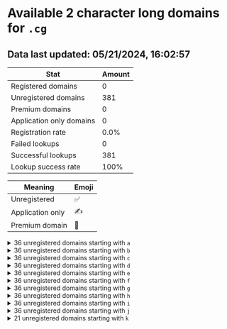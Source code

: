 # Available 2 character long domains for `.cg`

## Data last updated: 05/21/2024, 16:02:57

|Stat|Amount|
|--|--|
|Registered domains|0|
|Unregistered domains|381|
|Premium domains|0|
|Application only domains|0|
|Registration rate|0.0%|
|Failed lookups|0|
|Successful lookups|381|
|Lookup success rate|100%|


|Meaning|Emoji|
|--|--|
|Unregistered|:white_check_mark:|
|Application only|:writing_hand:|
|Premium domain|:gem:|

<details>
<summary>36 unregistered domains starting with <bold><code>a</code></bold></summary>

|Type|Domain|
|--|--|
|:white_check_mark:|`a0.cg`|
|:white_check_mark:|`a1.cg`|
|:white_check_mark:|`a2.cg`|
|:white_check_mark:|`a3.cg`|
|:white_check_mark:|`a4.cg`|
|:white_check_mark:|`a5.cg`|
|:white_check_mark:|`a6.cg`|
|:white_check_mark:|`a7.cg`|
|:white_check_mark:|`a8.cg`|
|:white_check_mark:|`a9.cg`|
|:white_check_mark:|`aa.cg`|
|:white_check_mark:|`ab.cg`|
|:white_check_mark:|`ac.cg`|
|:white_check_mark:|`ad.cg`|
|:white_check_mark:|`ae.cg`|
|:white_check_mark:|`af.cg`|
|:white_check_mark:|`ag.cg`|
|:white_check_mark:|`ah.cg`|
|:white_check_mark:|`ai.cg`|
|:white_check_mark:|`aj.cg`|
|:white_check_mark:|`ak.cg`|
|:white_check_mark:|`al.cg`|
|:white_check_mark:|`am.cg`|
|:white_check_mark:|`an.cg`|
|:white_check_mark:|`ao.cg`|
|:white_check_mark:|`ap.cg`|
|:white_check_mark:|`aq.cg`|
|:white_check_mark:|`ar.cg`|
|:white_check_mark:|`as.cg`|
|:white_check_mark:|`at.cg`|
|:white_check_mark:|`au.cg`|
|:white_check_mark:|`av.cg`|
|:white_check_mark:|`aw.cg`|
|:white_check_mark:|`ax.cg`|
|:white_check_mark:|`ay.cg`|
|:white_check_mark:|`az.cg`|
</details>
<details>
<summary>36 unregistered domains starting with <bold><code>b</code></bold></summary>

|Type|Domain|
|--|--|
|:white_check_mark:|`b0.cg`|
|:white_check_mark:|`b1.cg`|
|:white_check_mark:|`b2.cg`|
|:white_check_mark:|`b3.cg`|
|:white_check_mark:|`b4.cg`|
|:white_check_mark:|`b5.cg`|
|:white_check_mark:|`b6.cg`|
|:white_check_mark:|`b7.cg`|
|:white_check_mark:|`b8.cg`|
|:white_check_mark:|`b9.cg`|
|:white_check_mark:|`ba.cg`|
|:white_check_mark:|`bb.cg`|
|:white_check_mark:|`bc.cg`|
|:white_check_mark:|`bd.cg`|
|:white_check_mark:|`be.cg`|
|:white_check_mark:|`bf.cg`|
|:white_check_mark:|`bg.cg`|
|:white_check_mark:|`bh.cg`|
|:white_check_mark:|`bi.cg`|
|:white_check_mark:|`bj.cg`|
|:white_check_mark:|`bk.cg`|
|:white_check_mark:|`bl.cg`|
|:white_check_mark:|`bm.cg`|
|:white_check_mark:|`bn.cg`|
|:white_check_mark:|`bo.cg`|
|:white_check_mark:|`bp.cg`|
|:white_check_mark:|`bq.cg`|
|:white_check_mark:|`br.cg`|
|:white_check_mark:|`bs.cg`|
|:white_check_mark:|`bt.cg`|
|:white_check_mark:|`bu.cg`|
|:white_check_mark:|`bv.cg`|
|:white_check_mark:|`bw.cg`|
|:white_check_mark:|`bx.cg`|
|:white_check_mark:|`by.cg`|
|:white_check_mark:|`bz.cg`|
</details>
<details>
<summary>36 unregistered domains starting with <bold><code>c</code></bold></summary>

|Type|Domain|
|--|--|
|:white_check_mark:|`c0.cg`|
|:white_check_mark:|`c1.cg`|
|:white_check_mark:|`c2.cg`|
|:white_check_mark:|`c3.cg`|
|:white_check_mark:|`c4.cg`|
|:white_check_mark:|`c5.cg`|
|:white_check_mark:|`c6.cg`|
|:white_check_mark:|`c7.cg`|
|:white_check_mark:|`c8.cg`|
|:white_check_mark:|`c9.cg`|
|:white_check_mark:|`ca.cg`|
|:white_check_mark:|`cb.cg`|
|:white_check_mark:|`cc.cg`|
|:white_check_mark:|`cd.cg`|
|:white_check_mark:|`ce.cg`|
|:white_check_mark:|`cf.cg`|
|:white_check_mark:|`cg.cg`|
|:white_check_mark:|`ch.cg`|
|:white_check_mark:|`ci.cg`|
|:white_check_mark:|`cj.cg`|
|:white_check_mark:|`ck.cg`|
|:white_check_mark:|`cl.cg`|
|:white_check_mark:|`cm.cg`|
|:white_check_mark:|`cn.cg`|
|:white_check_mark:|`co.cg`|
|:white_check_mark:|`cp.cg`|
|:white_check_mark:|`cq.cg`|
|:white_check_mark:|`cr.cg`|
|:white_check_mark:|`cs.cg`|
|:white_check_mark:|`ct.cg`|
|:white_check_mark:|`cu.cg`|
|:white_check_mark:|`cv.cg`|
|:white_check_mark:|`cw.cg`|
|:white_check_mark:|`cx.cg`|
|:white_check_mark:|`cy.cg`|
|:white_check_mark:|`cz.cg`|
</details>
<details>
<summary>36 unregistered domains starting with <bold><code>d</code></bold></summary>

|Type|Domain|
|--|--|
|:white_check_mark:|`d0.cg`|
|:white_check_mark:|`d1.cg`|
|:white_check_mark:|`d2.cg`|
|:white_check_mark:|`d3.cg`|
|:white_check_mark:|`d4.cg`|
|:white_check_mark:|`d5.cg`|
|:white_check_mark:|`d6.cg`|
|:white_check_mark:|`d7.cg`|
|:white_check_mark:|`d8.cg`|
|:white_check_mark:|`d9.cg`|
|:white_check_mark:|`da.cg`|
|:white_check_mark:|`db.cg`|
|:white_check_mark:|`dc.cg`|
|:white_check_mark:|`dd.cg`|
|:white_check_mark:|`de.cg`|
|:white_check_mark:|`df.cg`|
|:white_check_mark:|`dg.cg`|
|:white_check_mark:|`dh.cg`|
|:white_check_mark:|`di.cg`|
|:white_check_mark:|`dj.cg`|
|:white_check_mark:|`dk.cg`|
|:white_check_mark:|`dl.cg`|
|:white_check_mark:|`dm.cg`|
|:white_check_mark:|`dn.cg`|
|:white_check_mark:|`do.cg`|
|:white_check_mark:|`dp.cg`|
|:white_check_mark:|`dq.cg`|
|:white_check_mark:|`dr.cg`|
|:white_check_mark:|`ds.cg`|
|:white_check_mark:|`dt.cg`|
|:white_check_mark:|`du.cg`|
|:white_check_mark:|`dv.cg`|
|:white_check_mark:|`dw.cg`|
|:white_check_mark:|`dx.cg`|
|:white_check_mark:|`dy.cg`|
|:white_check_mark:|`dz.cg`|
</details>
<details>
<summary>36 unregistered domains starting with <bold><code>e</code></bold></summary>

|Type|Domain|
|--|--|
|:white_check_mark:|`e0.cg`|
|:white_check_mark:|`e1.cg`|
|:white_check_mark:|`e2.cg`|
|:white_check_mark:|`e3.cg`|
|:white_check_mark:|`e4.cg`|
|:white_check_mark:|`e5.cg`|
|:white_check_mark:|`e6.cg`|
|:white_check_mark:|`e7.cg`|
|:white_check_mark:|`e8.cg`|
|:white_check_mark:|`e9.cg`|
|:white_check_mark:|`ea.cg`|
|:white_check_mark:|`eb.cg`|
|:white_check_mark:|`ec.cg`|
|:white_check_mark:|`ed.cg`|
|:white_check_mark:|`ee.cg`|
|:white_check_mark:|`ef.cg`|
|:white_check_mark:|`eg.cg`|
|:white_check_mark:|`eh.cg`|
|:white_check_mark:|`ei.cg`|
|:white_check_mark:|`ej.cg`|
|:white_check_mark:|`ek.cg`|
|:white_check_mark:|`el.cg`|
|:white_check_mark:|`em.cg`|
|:white_check_mark:|`en.cg`|
|:white_check_mark:|`eo.cg`|
|:white_check_mark:|`ep.cg`|
|:white_check_mark:|`eq.cg`|
|:white_check_mark:|`er.cg`|
|:white_check_mark:|`es.cg`|
|:white_check_mark:|`et.cg`|
|:white_check_mark:|`eu.cg`|
|:white_check_mark:|`ev.cg`|
|:white_check_mark:|`ew.cg`|
|:white_check_mark:|`ex.cg`|
|:white_check_mark:|`ey.cg`|
|:white_check_mark:|`ez.cg`|
</details>
<details>
<summary>36 unregistered domains starting with <bold><code>f</code></bold></summary>

|Type|Domain|
|--|--|
|:white_check_mark:|`f0.cg`|
|:white_check_mark:|`f1.cg`|
|:white_check_mark:|`f2.cg`|
|:white_check_mark:|`f3.cg`|
|:white_check_mark:|`f4.cg`|
|:white_check_mark:|`f5.cg`|
|:white_check_mark:|`f6.cg`|
|:white_check_mark:|`f7.cg`|
|:white_check_mark:|`f8.cg`|
|:white_check_mark:|`f9.cg`|
|:white_check_mark:|`fa.cg`|
|:white_check_mark:|`fb.cg`|
|:white_check_mark:|`fc.cg`|
|:white_check_mark:|`fd.cg`|
|:white_check_mark:|`fe.cg`|
|:white_check_mark:|`ff.cg`|
|:white_check_mark:|`fg.cg`|
|:white_check_mark:|`fh.cg`|
|:white_check_mark:|`fi.cg`|
|:white_check_mark:|`fj.cg`|
|:white_check_mark:|`fk.cg`|
|:white_check_mark:|`fl.cg`|
|:white_check_mark:|`fm.cg`|
|:white_check_mark:|`fn.cg`|
|:white_check_mark:|`fo.cg`|
|:white_check_mark:|`fp.cg`|
|:white_check_mark:|`fq.cg`|
|:white_check_mark:|`fr.cg`|
|:white_check_mark:|`fs.cg`|
|:white_check_mark:|`ft.cg`|
|:white_check_mark:|`fu.cg`|
|:white_check_mark:|`fv.cg`|
|:white_check_mark:|`fw.cg`|
|:white_check_mark:|`fx.cg`|
|:white_check_mark:|`fy.cg`|
|:white_check_mark:|`fz.cg`|
</details>
<details>
<summary>36 unregistered domains starting with <bold><code>g</code></bold></summary>

|Type|Domain|
|--|--|
|:white_check_mark:|`g0.cg`|
|:white_check_mark:|`g1.cg`|
|:white_check_mark:|`g2.cg`|
|:white_check_mark:|`g3.cg`|
|:white_check_mark:|`g4.cg`|
|:white_check_mark:|`g5.cg`|
|:white_check_mark:|`g6.cg`|
|:white_check_mark:|`g7.cg`|
|:white_check_mark:|`g8.cg`|
|:white_check_mark:|`g9.cg`|
|:white_check_mark:|`ga.cg`|
|:white_check_mark:|`gb.cg`|
|:white_check_mark:|`gc.cg`|
|:white_check_mark:|`gd.cg`|
|:white_check_mark:|`ge.cg`|
|:white_check_mark:|`gf.cg`|
|:white_check_mark:|`gg.cg`|
|:white_check_mark:|`gh.cg`|
|:white_check_mark:|`gi.cg`|
|:white_check_mark:|`gj.cg`|
|:white_check_mark:|`gk.cg`|
|:white_check_mark:|`gl.cg`|
|:white_check_mark:|`gm.cg`|
|:white_check_mark:|`gn.cg`|
|:white_check_mark:|`go.cg`|
|:white_check_mark:|`gp.cg`|
|:white_check_mark:|`gq.cg`|
|:white_check_mark:|`gr.cg`|
|:white_check_mark:|`gs.cg`|
|:white_check_mark:|`gt.cg`|
|:white_check_mark:|`gu.cg`|
|:white_check_mark:|`gv.cg`|
|:white_check_mark:|`gw.cg`|
|:white_check_mark:|`gx.cg`|
|:white_check_mark:|`gy.cg`|
|:white_check_mark:|`gz.cg`|
</details>
<details>
<summary>36 unregistered domains starting with <bold><code>h</code></bold></summary>

|Type|Domain|
|--|--|
|:white_check_mark:|`h0.cg`|
|:white_check_mark:|`h1.cg`|
|:white_check_mark:|`h2.cg`|
|:white_check_mark:|`h3.cg`|
|:white_check_mark:|`h4.cg`|
|:white_check_mark:|`h5.cg`|
|:white_check_mark:|`h6.cg`|
|:white_check_mark:|`h7.cg`|
|:white_check_mark:|`h8.cg`|
|:white_check_mark:|`h9.cg`|
|:white_check_mark:|`ha.cg`|
|:white_check_mark:|`hb.cg`|
|:white_check_mark:|`hc.cg`|
|:white_check_mark:|`hd.cg`|
|:white_check_mark:|`he.cg`|
|:white_check_mark:|`hf.cg`|
|:white_check_mark:|`hg.cg`|
|:white_check_mark:|`hh.cg`|
|:white_check_mark:|`hi.cg`|
|:white_check_mark:|`hj.cg`|
|:white_check_mark:|`hk.cg`|
|:white_check_mark:|`hl.cg`|
|:white_check_mark:|`hm.cg`|
|:white_check_mark:|`hn.cg`|
|:white_check_mark:|`ho.cg`|
|:white_check_mark:|`hp.cg`|
|:white_check_mark:|`hq.cg`|
|:white_check_mark:|`hr.cg`|
|:white_check_mark:|`hs.cg`|
|:white_check_mark:|`ht.cg`|
|:white_check_mark:|`hu.cg`|
|:white_check_mark:|`hv.cg`|
|:white_check_mark:|`hw.cg`|
|:white_check_mark:|`hx.cg`|
|:white_check_mark:|`hy.cg`|
|:white_check_mark:|`hz.cg`|
</details>
<details>
<summary>36 unregistered domains starting with <bold><code>i</code></bold></summary>

|Type|Domain|
|--|--|
|:white_check_mark:|`i0.cg`|
|:white_check_mark:|`i1.cg`|
|:white_check_mark:|`i2.cg`|
|:white_check_mark:|`i3.cg`|
|:white_check_mark:|`i4.cg`|
|:white_check_mark:|`i5.cg`|
|:white_check_mark:|`i6.cg`|
|:white_check_mark:|`i7.cg`|
|:white_check_mark:|`i8.cg`|
|:white_check_mark:|`i9.cg`|
|:white_check_mark:|`ia.cg`|
|:white_check_mark:|`ib.cg`|
|:white_check_mark:|`ic.cg`|
|:white_check_mark:|`id.cg`|
|:white_check_mark:|`ie.cg`|
|:white_check_mark:|`if.cg`|
|:white_check_mark:|`ig.cg`|
|:white_check_mark:|`ih.cg`|
|:white_check_mark:|`ii.cg`|
|:white_check_mark:|`ij.cg`|
|:white_check_mark:|`ik.cg`|
|:white_check_mark:|`il.cg`|
|:white_check_mark:|`im.cg`|
|:white_check_mark:|`in.cg`|
|:white_check_mark:|`io.cg`|
|:white_check_mark:|`ip.cg`|
|:white_check_mark:|`iq.cg`|
|:white_check_mark:|`ir.cg`|
|:white_check_mark:|`is.cg`|
|:white_check_mark:|`it.cg`|
|:white_check_mark:|`iu.cg`|
|:white_check_mark:|`iv.cg`|
|:white_check_mark:|`iw.cg`|
|:white_check_mark:|`ix.cg`|
|:white_check_mark:|`iy.cg`|
|:white_check_mark:|`iz.cg`|
</details>
<details>
<summary>36 unregistered domains starting with <bold><code>j</code></bold></summary>

|Type|Domain|
|--|--|
|:white_check_mark:|`j0.cg`|
|:white_check_mark:|`j1.cg`|
|:white_check_mark:|`j2.cg`|
|:white_check_mark:|`j3.cg`|
|:white_check_mark:|`j4.cg`|
|:white_check_mark:|`j5.cg`|
|:white_check_mark:|`j6.cg`|
|:white_check_mark:|`j7.cg`|
|:white_check_mark:|`j8.cg`|
|:white_check_mark:|`j9.cg`|
|:white_check_mark:|`ja.cg`|
|:white_check_mark:|`jb.cg`|
|:white_check_mark:|`jc.cg`|
|:white_check_mark:|`jd.cg`|
|:white_check_mark:|`je.cg`|
|:white_check_mark:|`jf.cg`|
|:white_check_mark:|`jg.cg`|
|:white_check_mark:|`jh.cg`|
|:white_check_mark:|`ji.cg`|
|:white_check_mark:|`jj.cg`|
|:white_check_mark:|`jk.cg`|
|:white_check_mark:|`jl.cg`|
|:white_check_mark:|`jm.cg`|
|:white_check_mark:|`jn.cg`|
|:white_check_mark:|`jo.cg`|
|:white_check_mark:|`jp.cg`|
|:white_check_mark:|`jq.cg`|
|:white_check_mark:|`jr.cg`|
|:white_check_mark:|`js.cg`|
|:white_check_mark:|`jt.cg`|
|:white_check_mark:|`ju.cg`|
|:white_check_mark:|`jv.cg`|
|:white_check_mark:|`jw.cg`|
|:white_check_mark:|`jx.cg`|
|:white_check_mark:|`jy.cg`|
|:white_check_mark:|`jz.cg`|
</details>
<details>
<summary>21 unregistered domains starting with <bold><code>k</code></bold></summary>

|Type|Domain|
|--|--|
|:white_check_mark:|`ka.cg`|
|:white_check_mark:|`kb.cg`|
|:white_check_mark:|`kc.cg`|
|:white_check_mark:|`kd.cg`|
|:white_check_mark:|`ke.cg`|
|:white_check_mark:|`kf.cg`|
|:white_check_mark:|`kg.cg`|
|:white_check_mark:|`kh.cg`|
|:white_check_mark:|`ki.cg`|
|:white_check_mark:|`kj.cg`|
|:white_check_mark:|`kk.cg`|
|:white_check_mark:|`kl.cg`|
|:white_check_mark:|`km.cg`|
|:white_check_mark:|`kn.cg`|
|:white_check_mark:|`ko.cg`|
|:white_check_mark:|`kp.cg`|
|:white_check_mark:|`kq.cg`|
|:white_check_mark:|`kr.cg`|
|:white_check_mark:|`ks.cg`|
|:white_check_mark:|`kt.cg`|
|:white_check_mark:|`ku.cg`|
</details>